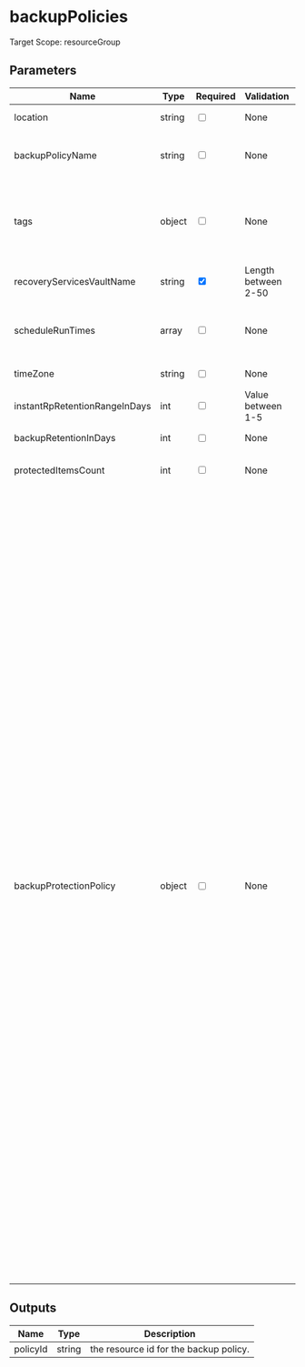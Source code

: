 # backupPolicies

Target Scope: resourceGroup

## Parameters
| Name | Type | Required | Validation | Default value | Description |
| -- |  -- | -- | -- | -- | -- |
| location | string | <input type="checkbox"> | None | <pre>resourceGroup().location</pre> | Specifies the Azure location where the resource should be created. Defaults to the resourcegroup location. |
| backupPolicyName | string | <input type="checkbox"> | None | <pre>'DefaultPolicy'</pre> | Backup policy to be used to backup VMs. Backup Policy defines the schedule of the backup and how long to retain backup copies.<br>By default, every vault comes with a \'DefaultPolicy\' which can be used here.') |
| tags | object | <input type="checkbox"> | None | <pre>{}</pre> | The tags to apply to this resource. This is an object with key/value pairs.<br>Example:<br>{<br>&nbsp;&nbsp;&nbsp;FirstTag: myvalue<br>&nbsp;&nbsp;&nbsp;SecondTag: another value<br>} |
| recoveryServicesVaultName | string | <input type="checkbox" checked> | Length between 2-50 | <pre></pre> | The name of the recovery services vault to use. |
| scheduleRunTimes | array | <input type="checkbox"> | None | <pre>['2022-08-05T02:00:00Z']</pre> | Must be an array, however for IaaS VMs only one value is valid. This will be used in LTR too for daily, weekly, monthly and yearly backup.<br>Also see https://docs.microsoft.com/en-us/azure/templates/microsoft.recoveryservices/vaults/backuppolicies?pivots=deployment-language-bicep |
| timeZone | string | <input type="checkbox"> | None | <pre>'UTC'</pre> | Any Valid timezone, for example:UTC, Pacific Standard Time. Refer: https://msdn.microsoft.com/en-us/library/gg154758.aspx |
| instantRpRetentionRangeInDays | int | <input type="checkbox"> | Value between 1-5 | <pre>2</pre> | Number of days Instant Recovery Point should be retained |
| backupRetentionInDays | int | <input type="checkbox"> | None | <pre>14</pre> | Number of days you want to retain the backup |
| protectedItemsCount | int | <input type="checkbox"> | None | <pre>2</pre> | Number of items associated with this policy. If the backupManagementType is 'AzureIAASVM', it is the number of VMs associated with this policy. |
| backupProtectionPolicy | object | <input type="checkbox"> | None | <pre>{<br>  protectedItemsCount: protectedItemsCount<br>  backupManagementType: 'AzureIaasVM'<br>  instantRpRetentionRangeInDays: instantRpRetentionRangeInDays<br>  schedulePolicy: {<br>    scheduleRunFrequency: 'Daily'<br>    scheduleRunTimes: scheduleRunTimes<br>    schedulePolicyType: 'SimpleSchedulePolicy'<br>  }<br>  retentionPolicy: {<br>    dailySchedule: {<br>      retentionTimes: scheduleRunTimes<br>      retentionDuration: {<br>        count: backupRetentionInDays<br>        durationType: 'Days'<br>      }<br>    }<br>    weeklySchedule: {<br>      daysOfTheWeek: [<br>        'Sunday'<br>        'Tuesday'<br>        'Thursday'<br>      ]<br>      retentionTimes: scheduleRunTimes<br>      retentionDuration: {<br>        count: 104<br>        durationType: 'Weeks'<br>      }<br>    }<br>    monthlySchedule: {<br>      retentionScheduleFormatType: 'Daily'<br>      retentionScheduleDaily: {<br>        daysOfTheMonth: [<br>          {<br>            date: 1<br>            isLast: false<br>          }<br>        ]<br>      }<br>      retentionTimes: scheduleRunTimes<br>      retentionDuration: {<br>        count: 60<br>        durationType: 'Months'<br>      }<br>    }<br>    yearlySchedule: {<br>      retentionScheduleFormatType: 'Daily'<br>      monthsOfYear: [<br>        'January'<br>        'March'<br>        'August'<br>      ]<br>      retentionScheduleDaily: {<br>        daysOfTheMonth: [<br>          {<br>            date: 1<br>            isLast: false<br>          }<br>        ]<br>      }<br>      retentionTimes: scheduleRunTimes<br>      retentionDuration: {<br>        count: 10<br>        durationType: 'Years'<br>      }<br>    }<br>    retentionPolicyType: 'LongTermRetentionPolicy'<br>  }<br>  timeZone: timeZone<br>}</pre> | Numerous options you can choose in the properites of the backupPolicies, depending on the backupManagementType.<br>See https://docs.microsoft.com/en-us/azure/templates/microsoft.recoveryservices/vaults/backuppolicies?pivots=deployment-language-bicep |
## Outputs
| Name | Type | Description |
| -- |  -- | -- |
| policyId | string | the resource id for the backup policy. |

